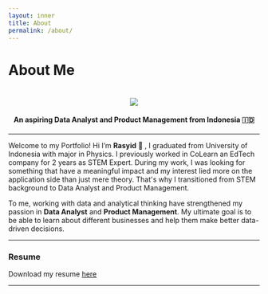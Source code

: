 ```yaml
---
layout: inner
title: About
permalink: /about/
---
```

# About Me

<h1 align="center">
    <img src="https://readme-typing-svg.herokuapp.com/?font=Righteous&size=35&center=true&vCenter=true&width=500&height=70&duration=4000&lines=Hi+There!+👋;+I'm+Rasyid+Sulaeman!;" />
</h1>

<center>
<h4>An aspiring Data Analyst and Product Management from Indonesia 🇮🇩 </h4>
</center>

--- 

Welcome to my Portfolio! Hi I’m **Rasyid** 👋 , I graduated from University of Indonesia with major in Physics. I previously worked in CoLearn an EdTech company for 2 years as STEM Expert. During my work, I was looking for something that have a meaningful impact and my interest lied more on the application side than just mere theory. That's why I transitioned from STEM background to Data Analyst and Product Management.

To me, working with data and analytical thinking have strengthened my passion in **Data Analyst** and **Product Management**. My ultimate goal is to be able to learn about different businesses and help them make better data-driven decisions.

--- 

### Resume 

<link rel="stylesheet" href="https://cdnjs.cloudflare.com/ajax/libs/font-awesome/4.7.0/css/font-awesome.min.css">

<a href="#" class="fa fa-download" ></a> Download my resume <a href="https://drive.google.com/file/d/1C8RUFz2AjCadLRSylmOYk7JnTtSvpsig/view?usp=sharing">here</a> 

--- 
